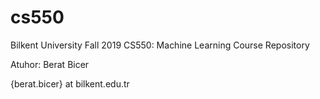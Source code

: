 # cs550
Bilkent University Fall 2019 CS550: Machine Learning Course Repository

Atuhor: Berat Bicer

{berat.bicer} at bilkent.edu.tr
